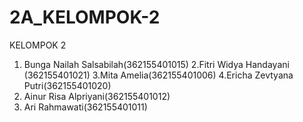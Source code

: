 # 2A_KELOMPOK-2
KELOMPOK 2 
1. Bunga Nailah Salsabilah(362155401015)
2.Fitri Widya Handayani (362155401021)
3.Mita Amelia(362155401006)
4.Ericha Zevtyana Putri(362155401020)
5. Ainur Risa Alpriyani(362155401012)
6. Ari Rahmawati(362155401011)
